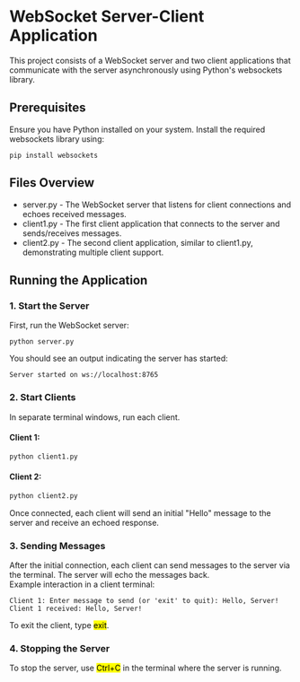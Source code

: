 # WebSocket Server-Client Application
This project consists of a WebSocket server and two client applications that communicate with the server asynchronously using Python's websockets library.
## Prerequisites
Ensure you have Python installed on your system.
Install the required websockets library using:
```
pip install websockets
```
## Files Overview
* server.py - The WebSocket server that listens for client connections and echoes received messages.
* client1.py - The first client application that connects to the server and sends/receives messages.
* client2.py - The second client application, similar to client1.py, demonstrating multiple client support.

## Running the Application

### 1. Start the Server
First, run the WebSocket server:
```
python server.py
```
You should see an output indicating the server has started:
```
Server started on ws://localhost:8765
```

### 2. Start Clients
In separate terminal windows, run each client.
#### Client 1:
```bash
python client1.py
```
#### Client 2:
```bash
python client2.py
```
Once connected, each client will send an initial "Hello" message to the server and receive an echoed response.

### 3. Sending Messages

After the initial connection, each client can send messages to the server via the terminal. The server will echo the messages back.\
Example interaction in a client terminal:
```
Client 1: Enter message to send (or 'exit' to quit): Hello, Server!
Client 1 received: Hello, Server!
```
To exit the client, type <mark>exit</mark>.

### 4. Stopping the Server
To stop the server, use <mark>Ctrl+C</mark> in the terminal where the server is running.
